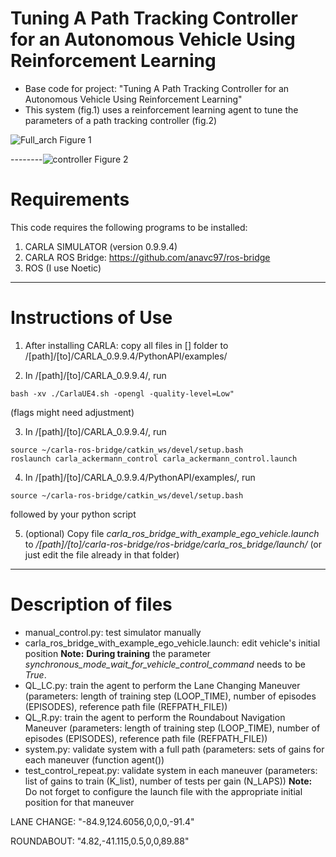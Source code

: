 # Tuning A Path Tracking Controller for an Autonomous Vehicle Using Reinforcement Learning

- Base code for project: "Tuning A Path Tracking Controller for an Autonomous Vehicle Using Reinforcement Learning"
- This system (fig.1) uses a reinforcement learning agent to tune the parameters of a path tracking controller (fig.2)

![Full_arch](https://user-images.githubusercontent.com/57260454/220219032-6f9c628c-399e-4698-9566-0dc1bba5ef6c.jpg)
Figure 1

--------![controller](https://user-images.githubusercontent.com/57260454/220218751-f5405d5a-bf8c-4bcb-a0f6-6bb19b5544a4.jpg)
Figure 2

# Requirements

This code requires the following programs to be installed:

1. CARLA SIMULATOR (version 0.9.9.4)
2. CARLA ROS Bridge: https://github.com/anavc97/ros-bridge
3. ROS (I use Noetic)

---

# Instructions of Use

1. After installing CARLA: copy all files in [] folder to /[path]/[to]/CARLA_0.9.9.4/PythonAPI/examples/

2. In /[path]/[to]/CARLA_0.9.9.4/, run 
```
bash -xv ./CarlaUE4.sh -opengl -quality-level=Low" 
```
(flags might need adjustment)

3. In /[path]/[to]/CARLA_0.9.9.4/, run 

```
source ~/carla-ros-bridge/catkin_ws/devel/setup.bash
roslaunch carla_ackermann_control carla_ackermann_control.launch
```

4. In /[path]/[to]/CARLA_0.9.9.4/PythonAPI/examples/, run 

```
source ~/carla-ros-bridge/catkin_ws/devel/setup.bash
```

followed by your python script

5. (optional) Copy file *carla_ros_bridge_with_example_ego_vehicle.launch* to */[path]/[to]/carla-ros-bridge/ros-bridge/carla_ros_bridge/launch/* (or just edit the file already in that folder)


---

# Description of files

- manual_control.py: test simulator manually
- carla_ros_bridge_with_example_ego_vehicle.launch: edit vehicle's initial position
**Note:** **During training** the parameter *synchronous_mode_wait_for_vehicle_control_command* needs to be *True*.
- QL_LC.py: train the agent to perform the Lane Changing Maneuver (parameters: length of training step (LOOP_TIME), number of episodes (EPISODES), reference path file (REFPATH_FILE))
- QL_R.py: train the agent to perform the Roundabout Navigation Maneuver (parameters: length of training step (LOOP_TIME), number of episodes (EPISODES), reference path file (REFPATH_FILE))
- system.py: validate system with a full path (parameters: sets of gains for each maneuver (function agent())
- test_control_repeat.py: validate system in each maneuver (parameters: list of gains to train (K_list), number of tests per gain (N_LAPS))
**Note:** Do not forget to configure the launch file with the appropriate initial position for that maneuver

LANE CHANGE:
"-84.9,124.6056,0,0,0,-91.4"

ROUNDABOUT:
"4.82,-41.115,0.5,0,0,89.88"
